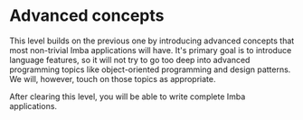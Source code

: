 # Advanced concepts

This level builds on the previous one by introducing advanced concepts that 
most non-trivial Imba applications will have. It's primary goal is to introduce
language features, so it will not try to go too deep into advanced programming
topics like object-oriented programming and design patterns. We will, however,
touch on those topics as appropriate.

After clearing this level, you will be able to write complete Imba
applications.
